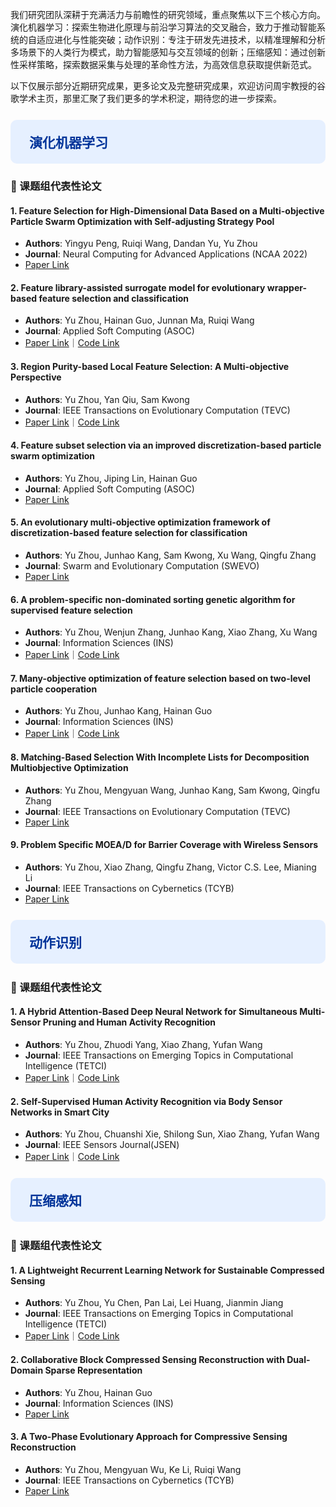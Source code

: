 
我们研究团队深耕于充满活力与前瞻性的研究领域，重点聚焦以下三个核心方向。演化机器学习：探索生物进化原理与前沿学习算法的交叉融合，致力于推动智能系统的自适应进化与性能突破；动作识别：专注于研发先进技术，以精准理解和分析多场景下的人类行为模式，助力智能感知与交互领域的创新；压缩感知：通过创新性采样策略，探索数据采集与处理的革命性方法，为高效信息获取提供新范式。  

以下仅展示部分近期研究成果，更多论文及完整研究成果，欢迎访问周宇教授的谷歌学术主页，那里汇聚了我们更多的学术积淀，期待您的进一步探索。

<details open>
  <summary style="
    list-style: none;
    display: block;
    background-color: #e6f0ff;
    padding: 20px 30px;
    border-radius: 10px;
    cursor: pointer;
    margin: 12.5px 0;
    margin-top: 25px;
  " onclick="this.removeAttribute('open');">
    <h2 style="color: #003399; margin: 0;">演化机器学习</h2>
  </summary>

  ### 📄 课题组代表性论文

#### 1. Feature Selection for High-Dimensional Data Based on a Multi-objective Particle Swarm Optimization with Self-adjusting Strategy Pool
- **Authors**: Yingyu Peng, Ruiqi Wang, Dandan Yu, Yu Zhou
- **Journal**: Neural Computing for Advanced Applications (NCAA 2022)  
- [Paper Link](https://link.springer.com/chapter/10.1007/978-981-19-6142-7_39)



#### 2. Feature library-assisted surrogate model for evolutionary wrapper-based feature selection and classification
- **Authors**: Yu Zhou, Hainan Guo, Junnan Ma, Ruiqi Wang  
- **Journal**: Applied Soft Computing (ASOC)  
- [Paper Link](https://www.sciencedirect.com/science/article/pii/S1568494623002594)｜[Code Link](https://github.com/EMRGSZU/papers-code/tree/main/FL-SM)



#### 3. Region Purity-based Local Feature Selection: A Multi-objective Perspective
- **Authors**: Yu Zhou, Yan Qiu, Sam Kwong  
- **Journal**: IEEE Transactions on Evolutionary Computation (TEVC)  
- [Paper Link](https://ieeexplore.ieee.org/abstract/document/9953116)｜[Code Link](https://github.com/EMRGSZU/papers-code/tree/main/RP-LFS)



#### 4. Feature subset selection via an improved discretization-based particle swarm optimization
- **Authors**: Yu Zhou, Jiping Lin, Hainan Guo  
- **Journal**: Applied Soft Computing (ASOC)  
- [Paper Link](https://www.sciencedirect.com/science/article/pii/S1568494620307328)


#### 5. An evolutionary multi-objective optimization framework of discretization-based feature selection for classification
- **Authors**: Yu Zhou, Junhao Kang, Sam Kwong, Xu Wang, Qingfu Zhang  
- **Journal**: Swarm and Evolutionary Computation (SWEVO)  
- [Paper Link](https://doi.org/10.1016/j.swevo.2020.100770)



#### 6. A problem-specific non-dominated sorting genetic algorithm for supervised feature selection
- **Authors**: Yu Zhou, Wenjun Zhang, Junhao Kang, Xiao Zhang, Xu Wang  
- **Journal**: Information Sciences (INS)  
- [Paper Link](https://doi.org/10.1016/j.ins.2020.08.083)｜[Code Link](https://github.com/EMRGSZU/papers-code/tree/main/PS-NSGA)



#### 7. Many-objective optimization of feature selection based on two-level particle cooperation
- **Authors**: Yu Zhou, Junhao Kang, Hainan Guo  
- **Journal**: Information Sciences (INS)  
- [Paper Link](https://doi.org/10.1016/j.ins.2020.05.004)｜[Code Link](https://github.com/EMRGSZU/papers-code/tree/main/MOEAD-COPSO)



#### 8. Matching-Based Selection With Incomplete Lists for Decomposition Multiobjective Optimization
- **Authors**: Yu Zhou, Mengyuan Wang, Junhao Kang, Sam Kwong, Qingfu Zhang  
- **Journal**: IEEE Transactions on Evolutionary Computation (TEVC)  
- [Paper Link](https://ieeexplore.ieee.org/abstract/document/7837621/)



#### 9. Problem Specific MOEA/D for Barrier Coverage with Wireless Sensors
- **Authors**: Yu Zhou, Xiao Zhang, Qingfu Zhang, Victor C.S. Lee, Mianing Li  
- **Journal**: IEEE Transactions on Cybernetics (TCYB)  
- [Paper Link](https://ieeexplore.ieee.org/abstract/document/7515224/)


</details>



<details open>
  <summary style="
    list-style: none;
    display: block;
    background-color: #e6f0ff;
    padding: 20px 30px;
    border-radius: 10px;
    cursor: pointer;
    margin: 25px 0;
  " onclick="this.removeAttribute('open');">
    <h2 style="color: #003399; margin: 0;">动作识别</h2>
  </summary>

### 📄 课题组代表性论文

#### 1. A Hybrid Attention-Based Deep Neural Network for Simultaneous Multi-Sensor Pruning and Human Activity Recognition  
- **Authors**: Yu Zhou, Zhuodi Yang, Xiao Zhang, Yufan Wang  
- **Journal**: IEEE Transactions on Emerging Topics in Computational Intelligence (TETCI)  
- [Paper Link](https://ieeexplore.ieee.org/abstract/document/9848473)｜[Code Link](https://github.com/EMRGSZU/papers-code/tree/main/HAP-DNN)



#### 2. Self-Supervised Human Activity Recognition via Body Sensor Networks in Smart City  
- **Authors**: Yu Zhou, Chuanshi Xie, Shilong Sun, Xiao Zhang, Yufan Wang
- **Journal**: IEEE Sensors Journal(JSEN)
- [Paper Link](https://ieeexplore.ieee.org/abstract/document/10147042)｜[Code Link](https://github.com/EMRGSZU/papers-code)

</details>


<details open>
  <summary style="
    list-style: none;
    display: block;
    background-color: #e6f0ff;
    padding: 20px 30px;
    border-radius: 10px;
    cursor: pointer;
    margin: 25px 0;
  " onclick="this.removeAttribute('open');">
    <h2 style="color: #003399; margin: 0;">压缩感知</h2>
  </summary>

### 📄 课题组代表性论文


#### 1. A Lightweight Recurrent Learning Network for Sustainable Compressed Sensing
- **Authors**: Yu Zhou, Yu Chen, Pan Lai, Lei Huang, Jianmin Jiang  
- **Journal**: IEEE Transactions on Emerging Topics in Computational Intelligence (TETCI)  
- [Paper Link](https://ieeexplore.ieee.org/abstract/document/10124723)｜[Code Link](https://github.com/C66YU/CSRN)



#### 2. Collaborative Block Compressed Sensing Reconstruction with Dual-Domain Sparse Representation  
- **Authors**: Yu Zhou, Hainan Guo  
- **Journal**: Information Sciences (INS)  
- [Paper Link](https://doi.org/10.1016/j.ins.2018.08.064)


#### 3. A Two-Phase Evolutionary Approach for Compressive Sensing Reconstruction  
- **Authors**: Yu Zhou, Mengyuan Wu, Ke Li, Ruiqi Wang  
- **Journal**: IEEE Transactions on Cybernetics (TCYB)  
- [Paper Link](https://ieeexplore.ieee.org/abstract/document/7900408/)


</details>

<br>
